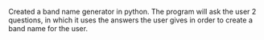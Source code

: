 Created a band name generator in python.
The program will ask the user 2 questions, in which it uses the answers the user gives in order to create a band name for the user.
